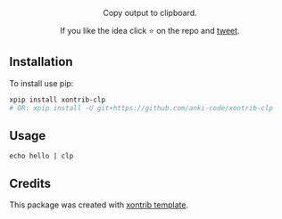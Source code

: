 <p align="center">
Copy output to clipboard.
</p>

<p align="center">  
If you like the idea click ⭐ on the repo and <a href="https://twitter.com/intent/tweet?text=Nice%20xontrib%20for%20the%20xonsh%20shell!&url=https://github.com/anki-code/xontrib-jump-to-dir" target="_blank">tweet</a>.
</p>

## Installation

To install use pip:

```bash
xpip install xontrib-clp
# OR: xpip install -U git+https://github.com/anki-code/xontrib-clp
```

## Usage

```xsh
echo hello | clp
```

## Credits

This package was created with [xontrib template](https://github.com/xonsh/xontrib-template).
